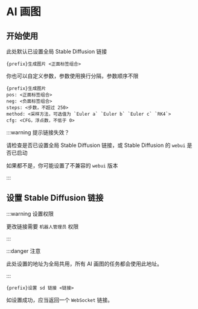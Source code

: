 # AI 画图

## 开始使用

此处默认已设置全局 Stable Diffusion 链接

```text
{prefix}生成图片 <正面标签组合>
```

你也可以自定义参数，参数使用换行分隔，参数顺序不限

```text
{prefix}生成图片
pos: <正面标签组合>
neg: <负面标签组合>
steps: <步数，不超过 250>
method: <采样方法，可选值为 `Euler a` `Euler b` `Euler c` `RK4`>
cfg: <CFG，浮点数，不低于 0>
```

:::warning 提示链接失效？

请检查是否已设置全局 Stable Diffusion 链接，或 Stable Diffusion 的 `webui` 是否已启动

如果都不是，你可能设置了不兼容的 `webui` 版本

:::

## 设置 Stable Diffusion 链接

:::warning 设置权限

更改链接需要 `机器人管理员` 权限

:::

:::danger 注意

此处设置的地址为全局共用，所有 AI 画图的任务都会使用此地址。

:::

```text
{prefix}设置 sd 链接 <链接>
```

如设置成功，应当返回一个 `WebSocket` 链接。
